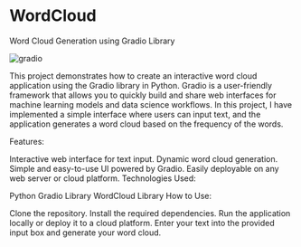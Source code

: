 # WordCloud
Word Cloud Generation using Gradio Library

![gradio](https://github.com/user-attachments/assets/a0cd5b37-0144-493f-9fb1-ceb83588bbe6)

This project demonstrates how to create an interactive word cloud application using the Gradio library in Python. Gradio is a user-friendly framework that allows you to quickly build and share web interfaces for machine learning models and data science workflows. In this project, I have implemented a simple interface where users can input text, and the application generates a word cloud based on the frequency of the words.

Features:

Interactive web interface for text input.
Dynamic word cloud generation.
Simple and easy-to-use UI powered by Gradio.
Easily deployable on any web server or cloud platform.
Technologies Used:

Python
Gradio Library
WordCloud Library
How to Use:

Clone the repository.
Install the required dependencies.
Run the application locally or deploy it to a cloud platform.
Enter your text into the provided input box and generate your word cloud.
